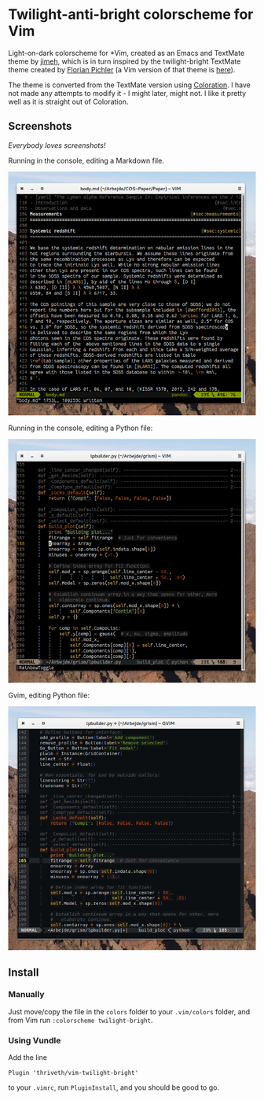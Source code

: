 # Twilight-anti-bright colorscheme for Vim

Light-on-dark colorscheme for \*Vim, created as an Emacs and TextMate theme by
[jimeh][3], which is in turn inspired by the twilight-bright TextMate
theme created by [Florian Pichler][1] (a Vim version of that theme is
[here](https://github.com/thriveth/vim-twilight-bright)). 

The theme is converted from the TextMate version using [Coloration][2]. I have
not made any attempts to modify it - I might later, might not. I like it pretty
well as it is straight out of Coloration.

## Screenshots

*Everybody loves screenshots!*   

Running in the console, editing a Markdown file.

![](./images/TAB-Console-Pandoc.png)

Running in the console, editing a Python file:

![](./images/TAB-Console-Python.png)

Gvim, editing Python file:

![](./images/TAB-Gvim-Python.png)

## Install

### Manually

Just move/copy the file in the `colors` folder to your `.vim/colors` folder,
and from Vim run `:colorscheme twilight-bright`.

### Using Vundle

Add the line

    Plugin 'thriveth/vim-twilight-bright'

to your `.vimrc`, run `PluginInstall`, and you should be good to go.

[1]: http://einserver.de/goodies
[2]: http://coloration.ku1ik.com/
[3]: https://github.com/jimeh/twilight-anti-bright-theme
